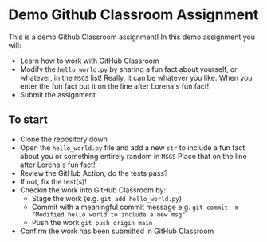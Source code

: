 # Demo Github Classroom Assignment

This is a demo Github Classroom assignment! In this demo assignment you will:

- Learn how to work with GitHub Classroom
- Modify the `hello_world.py` by sharing a fun fact about yourself, or whatever, in the `MSGS` list! 
  Really, it can be whatever you like. When you enter the fun fact put it on the line after Lorena's fun fact!
- Submit the assignment

## To start

- Clone the repository down
- Open the `hello_world.py` file and add a new `str` to include a fun fact about you or something entirely random in `MSGS`
  Place that on the line after Lorena's fun fact! 
- Review the GitHub Action, do the tests pass?
- If not, fix the test(s)!
- Checkin the work into GitHub Classroom by:
    - Stage the work (e.g. `git add hello_world.py`)
    - Commit with a meaningful commit message e.g. `git commit -m "Modified hello world to include a new msg"` 
    - Push the work `git push origin main`
- Confirm the work has been submitted in GitHub Classroom
